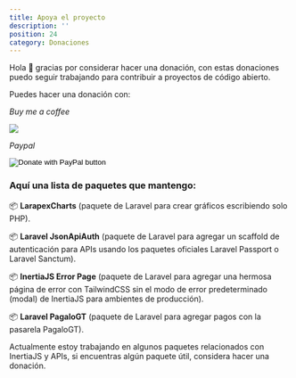 ```yaml
---
title: Apoya el proyecto
description: ''
position: 24
category: Donaciones
---
```


Hola 👋 gracias por considerar hacer una donación, con estas donaciones puedo seguir trabajando para contribuir a proyectos de código abierto.

Puedes hacer una donación con:

<i class="text-gray-500">Buy me a coffee</i>

<a target="_blank" href="https://www.buymeacoffee.com/arielmejiadev">
    <img src="https://img.buymeacoffee.com/button-api/?text=Buy me a coffee&emoji=&slug=arielmejiadev&button_colour=FF5F5F&font_colour=ffffff&font_family=Cookie&outline_colour=000000&coffee_colour=FFDD00">
</a>

<i class="text-gray-500">Paypal</i>
<form action="https://www.paypal.com/donate" method="post" target="_top">
    <input type="hidden" name="hosted_button_id" value="4H5L4EXW36ZS6" />
    <input type="image" src="https://www.paypalobjects.com/en_US/i/btn/btn_donateCC_LG.gif" border="0" name="submit" title="PayPal - The safer, easier way to pay online!" alt="Donate with PayPal button" />
</form>

### Aquí una lista de paquetes que mantengo:

📦 <strong class="ml-3">LarapexCharts</strong> (paquete de Laravel para crear gráficos escribiendo solo PHP).

📦 <strong class="ml-3">Laravel JsonApiAuth</strong> (paquete de Laravel para agregar un scaffold de autenticación para APIs usando los paquetes oficiales Laravel Passport o Laravel Sanctum).

📦 <strong class="ml-3">InertiaJS Error Page</strong> (paquete de Laravel para agregar una hermosa página de error con TailwindCSS sin el modo de error predeterminado (modal) de InertiaJS para ambientes de producción).

📦 <strong class="ml-3">Laravel PagaloGT</strong> (paquete de Laravel para agregar pagos con la pasarela PagaloGT).

Actualmente estoy trabajando en algunos paquetes relacionados con InertiaJS y APIs, si encuentras algún paquete útil, considera hacer una donación.

